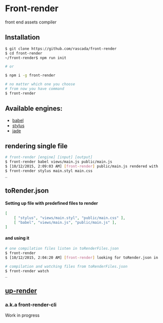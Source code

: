# Front-render
front end assets compiler

## Installation

```sh
$ git clone https://github.com/rascada/front-render
$ cd front-render
~/front-render$ npm run init
```
```sh
# or
```
```sh
$ npm i -g front-render
```

```sh
# no matter which one you choose
# from now you have command
$ front-render
```


## Available engines:
- [babel](https://babeljs.io/)
- [stylus](https://learnboost.github.io/stylus/)
- [jade](http://jade-lang.com/)

## rendering single file

```sh
# front-render [engine] [input] [output]
$ front-render babel views/main.js public/main.js
$ [10/12/2015, 2:09:03 AM] [front-render] public/main.js rendered with 'babel'
$ front-render stylus main.styl main.css
_
```


## toRender.json

#### Setting up file with predefined files to render

```json
[
    [ "stylus", "views/main.styl", "public/main.css" ],
	[ "babel", "views/main.js", "public/main.js" ],
]
```

#### and using it

```sh
# one compilation files listen in toRenderFiles.json
$ front-render
$ [10/12/2015, 2:04:20 AM] [front-render] looking for toRender.json in working directory
```
```sh
# compilation and watching files from toRenderFiles.json
$ front-render watch
_
```

## [up-render](https://github.com/rascada/up-render)
### a.k.a front-render-cli
Work in progress
